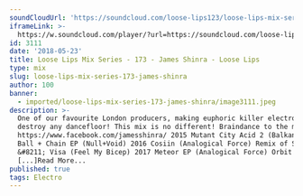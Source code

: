 ```yaml
---
soundCloudUrl: 'https://soundcloud.com/loose-lips123/loose-lips-mix-series-173-james-shinra'
iframeLink: >-
  https://w.soundcloud.com/player/?url=https://soundcloud.com/loose-lips123/loose-lips-mix-series-173-james-shinra&color=00aabb&auto_play=false&hide_related=false&show_comments=true&show_user=true&show_reposts=false
id: 3111
date: '2018-05-23'
title: Loose Lips Mix Series - 173 - James Shinra - Loose Lips
type: mix
slug: loose-lips-mix-series-173-james-shinra
author: 100
banner:
  - imported/loose-lips-mix-series-173-james-shinra/image3111.jpeg
description: >-
  One of our favourite London producers, making euphoric killer electro to
  destroy any dancefloor! This mix is no different! Braindance to the max!
  https://www.facebook.com/jamesshinra/ 2015 Mutant City Acid 2 (Balkan Vinyl)
  Ball + Chain EP (Null+Void) 2016 Cosiin (Analogical Force) Remix of Sandboards
  &#8211; Visa (Feel My Bicep) 2017 Meteor EP (Analogical Force) Orbit EP
  [...]Read More...
published: true
tags: Electro
---
```

